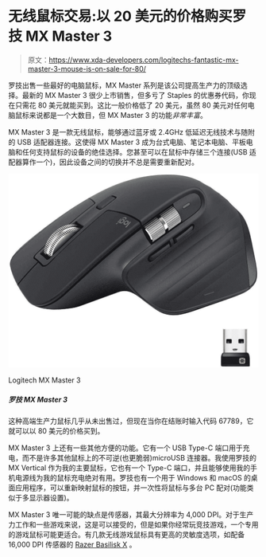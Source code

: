 # 无线鼠标交易:以 20 美元的价格购买罗技 MX Master 3

> 原文：<https://www.xda-developers.com/logitechs-fantastic-mx-master-3-mouse-is-on-sale-for-80/>

罗技出售一些最好的电脑鼠标，MX Master 系列是该公司提高生产力的顶级选择。最新的 MX Master 3 很少上市销售，但多亏了 Staples 的优惠券代码，你现在只需花 80 美元就能买到。这比一般价格低了 20 美元，虽然 80 美元对任何电脑鼠标来说都是一个大数目，但 MX Master 3 的功能*非常丰富*。

MX Master 3 是一款无线鼠标，能够通过蓝牙或 2.4GHz 低延迟无线技术与随附的 USB 适配器连接。这使得 MX Master 3 成为台式电脑、笔记本电脑、平板电脑和任何支持鼠标的设备的绝佳选择。您甚至可以在鼠标中存储三个连接(USB 适配器算作一个)，因此设备之间的切换并不总是需要重新配对。

 <picture>![This high-end mouse is on sale for $80 at Staples. Enter code <strong>77858</strong> at checkout to get the discount.](img/1a3c6b1a0e5595ec04f2038273711746.png)</picture> 

Logitech MX Master 3

##### 罗技 MX Master 3

这种高端生产力鼠标几乎从未出售过，但现在当你在结账时输入代码 67789，它就可以以 80 美元的价格买到。

MX Master 3 上还有一些其他方便的功能。它有一个 USB Type-C 端口用于充电，而不是许多其他鼠标上的不可逆(也更脆弱)microUSB 连接器。我使用罗技的 MX Vertical 作为我的主要鼠标，它也有一个 Type-C 端口，并且能够使用我的手机电源线为我的鼠标充电绝对有用。罗技也有一个用于 Windows 和 macOS 的桌面应用程序，可以重新映射鼠标的按钮，并一次性将鼠标与多台 PC 配对(功能类似于多显示器设置)。

MX Master 3 唯一可能的缺点是传感器，其最大分辨率为 4,000 DPI。对于生产力工作和一些游戏来说，这是可以接受的，但是如果你经常玩竞技游戏，一个专用的游戏鼠标可能更适合。有几款无线游戏鼠标具有更高的灵敏度选项，如配备 16,000 DPI 传感器的 [Razer Basilisk X](https://www.amazon.com/Razer-Basilisk-HyperSpeed-Wireless-Gaming/dp/B07YPBQSCK?tag=xda-3ienca0-20&ascsubtag=UUxdaUeUpU2328&asc_refurl=https%3A%2F%2Fwww.xda-developers.com%2Flogitechs-fantastic-mx-master-3-mouse-is-on-sale-for-80%2F&asc_campaign=Short-Term) 。